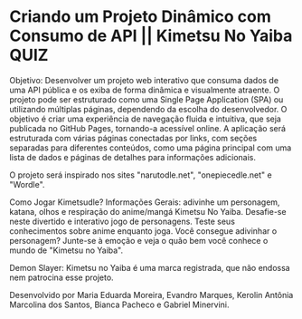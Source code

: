 # Criando um Projeto Dinâmico com Consumo de API || Kimetsu No Yaiba QUIZ

Objetivo: 
Desenvolver um projeto web interativo que consuma dados de uma API pública e os exiba de forma dinâmica e visualmente atraente. O projeto pode ser estruturado como uma Single Page Application (SPA) ou utilizando múltiplas páginas, dependendo da escolha do desenvolvedor. O objetivo é criar uma experiência de navegação fluida e intuitiva, que seja publicada no GitHub Pages, tornando-a acessível online. 
A aplicação será estruturada com várias páginas conectadas por links, com seções separadas para diferentes conteúdos, como uma página principal com uma lista de dados e páginas de detalhes para informações adicionais. 

O projeto será inspirado nos sites "narutodle.net", "onepiecedle.net" e "Wordle".


Como Jogar Kimetsudle?
    Informações Gerais: adivinhe um personagem, katana, olhos e respiração do anime/mangá Kimetsu No Yaiba.
    Desafie-se neste divertido e interativo jogo de personagens. Teste seus conhecimentos sobre anime enquanto joga. Você consegue adivinhar o personagem? Junte-se à emoção e veja o quão bem você conhece o mundo de "Kimetsu no Yaiba".











Demon Slayer: Kimetsu no Yaiba é uma marca registrada, que não endossa nem patrocina esse projeto.

Desenvolvido por Maria Eduarda Moreira, Evandro Marques, Kerolin Antônia Marcolina dos Santos, Bianca Pacheco e Gabriel Minervini.